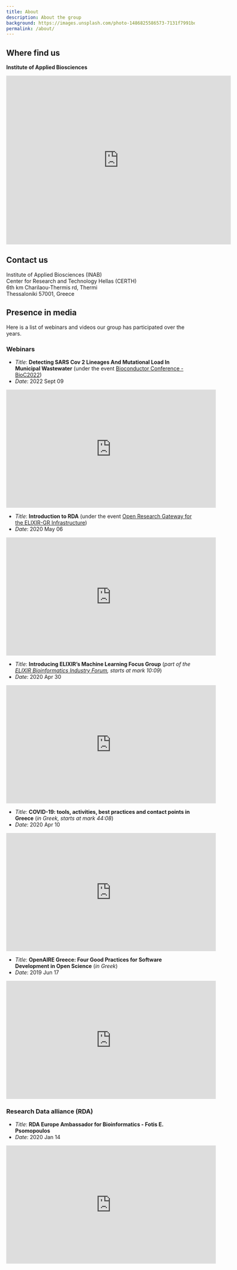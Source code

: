 ```yaml
---
title: About
description: About the group
background: https://images.unsplash.com/photo-1486825586573-7131f7991bdd?auto=format&w=2000
permalink: /about/
---
```


## Where find us

**Institute of Applied Biosciences**

<iframe src="https://www.google.com/maps/embed?pb=!1m18!1m12!1m3!1d835.2765581393193!2d22.99722677947437!3d40.567991542584174!2m3!1f0!2f0!3f0!3m2!1i1024!2i768!4f13.1!3m3!1m2!1s0x14a83ff99ae0d15b%3A0x13295e11bafef55b!2sInstitute%20of%20Applied%20Biosciences!5e0!3m2!1sen!2sgr!4v1602080025984!5m2!1sen!2sgr" width="600" height="450" frameborder="0" style="border:0;" allowfullscreen="" aria-hidden="false" tabindex="0"></iframe>

## Contact us

Institute of Applied Biosciences (INAB)<br>
Center for Research and Technology Hellas (CERTH)<br>
6th km Charilaou-Thermis rd, Thermi<br>
Thessaloniki 57001, Greece

## Presence in media

Here is a list of webinars and videos our group has participated over the years.

### Webinars

- _Title_: **Detecting SARS Cov 2 Lineages And Mutational Load In Municipal Wastewater** (under the event [Bioconductor Conference - BioC2022](https://bioc2022.bioconductor.org/))
- _Date_: 2022 Sept 09

<iframe width="560" height="315" src="https://www.youtube-nocookie.com/embed/8XBcT_weemg" frameborder="0" allow="accelerometer; autoplay; encrypted-media; gyroscope; picture-in-picture" allowfullscreen></iframe>

- _Title_: **Introduction to RDA** (under the event [Open Research Gateway for the ELIXIR-GR Infrastructure](https://www.openaire.eu/item/open-research-gateway-for-the-elixir-gr-infrastructure))
- _Date_: 2020 May 06

<iframe width="560" height="315" src="https://www.youtube-nocookie.com/embed/GbNGo53Bn_U" frameborder="0" allow="accelerometer; autoplay; encrypted-media; gyroscope; picture-in-picture" allowfullscreen></iframe>


- _Title_: **Introducing ELIXIR’s Machine Learning Focus Group** (_part of the [ELIXIR Bioinformatics Industry Forum](https://elixir-europe.org/news/elixir-bioinformatics-industry-forum-goes-virtual), starts at mark 10:09_)
- _Date_: 2020 Apr 30

<iframe width="560" height="315" src="https://www.youtube-nocookie.com/embed/U75nMVwUqOA?start=609" frameborder="0" allow="accelerometer; autoplay; encrypted-media; gyroscope; picture-in-picture" allowfullscreen></iframe>


- _Title_: **COVID-19: tools, activities, best practices and contact points in Greece** (_in Greek, starts at mark 44:08_)
- _Date_: 2020 Apr 10

<iframe width="560" height="315" src="https://www.youtube-nocookie.com/embed/w4LrSGona2I?start=2645" frameborder="0" allow="accelerometer; autoplay; encrypted-media; gyroscope; picture-in-picture" allowfullscreen></iframe>

- _Title_: **OpenAIRE Greece: Four Good Practices for Software Development in Open Science** (_in Greek_)
- _Date_: 2019 Jun 17

<iframe width="560" height="315" src="https://www.youtube-nocookie.com/embed/R8sZ_Na5Wr8" frameborder="0" allow="accelerometer; autoplay; encrypted-media; gyroscope; picture-in-picture" allowfullscreen></iframe>

<br/>

### Research Data alliance (RDA)

- _Title_: **RDA Europe Ambassador for Bioinformatics - Fotis E. Psomopoulos**
- _Date_: 2020 Jan 14

<iframe width="560" height="315" src="https://www.youtube-nocookie.com/embed/l6NwYOMLkzk" frameborder="0" allow="accelerometer; autoplay; encrypted-media; gyroscope; picture-in-picture" allowfullscreen></iframe>

<br/>
